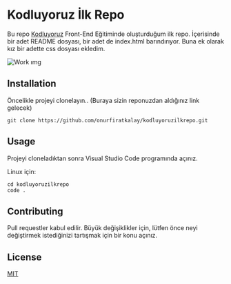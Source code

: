 # Kodluyoruz İlk Repo

Bu repo [Kodluyoruz](https://www.kodluyoruz.org) Front-End Eğitiminde oluşturduğum ilk repo. İçerisinde bir adet README dosyası, bir adet de index.html barındırıyor. Buna ek olarak kız bir adette css dosyası ekledim.


![Work ımg](https://imgyukle.com/f/2022/08/27/n5q99Y.png)



## Installation 


Öncelikle projeyi clonelayın.. (Buraya sizin reponuzdan aldığınız link gelecek)

```
git clone https://github.com/onurfiratkalay/kodluyoruzilkrepo.git
```


## Usage

Projeyi cloneladıktan sonra Visual Studio Code programında açınız.

Linux için:
```
cd kodluyoruzilkrepo
code .
```

## Contributing


Pull requestler kabul edilir. Büyük değişiklikler için, lütfen önce neyi değiştirmek istediğinizi tartışmak için bir konu açınız.

## License


[MIT](https://choosealicense.com/licenses/mit/)
